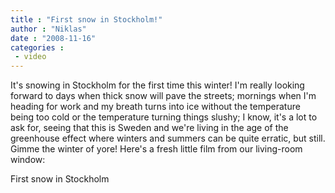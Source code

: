 ```yaml
---
title : "First snow in Stockholm!"
author : "Niklas"
date : "2008-11-16"
categories : 
 - video
---
```


It's snowing in Stockholm for the first time this winter! I'm really looking forward to days when thick snow will pave the streets; mornings when I'm heading for work and my breath turns into ice without the temperature being too cold or the temperature turning things slushy; I know, it's a lot to ask for, seeing that this is Sweden and we're living in the age of the greenhouse effect where winters and summers can be quite erratic, but still. Gimme the winter of yore! Here's a fresh little film from our living-room window:

First snow in Stockholm![![](http://seesmic.com/images/spacer.gif)](http://seesmic.com)
